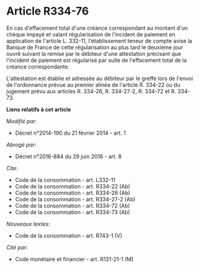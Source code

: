 # Article R334-76

En cas d'effacement total d'une créance correspondant au montant d'un chèque impayé et valant régularisation de l'incident de
paiement en application de l'article L. 332-11, l'établissement teneur de compte avise la Banque de France de cette
régularisation au plus tard le deuxième jour ouvré suivant la remise par le débiteur d'une attestation précisant que
l'incident de paiement est régularisé par suite de l'effacement total de la créance correspondante. 

L'attestation est établie et adressée au débiteur par le greffe lors de l'envoi de l'ordonnance prévue au premier alinéa de
l'article R. 334-22 ou du jugement prévu aux articles R. 334-26, R. 334-27-2, 
R. 334-72 et R. 334-73.

**Liens relatifs à cet article**

_Modifié par_:

  - Décret n°2014-190 du 21 février 2014 - art. 1

_Abrogé par_:

  - Décret n°2016-884 du 29 juin 2016 - art. 8

_Cite_:

  - Code de la consommation - art. L332-11
  - Code de la consommation - art. R334-22 (Ab)
  - Code de la consommation - art. R334-26 (Ab)
  - Code de la consommation - art. R334-27-2 (Ab)
  - Code de la consommation - art. R334-72 (Ab)
  - Code de la consommation - art. R334-73 (Ab)

_Nouveaux textes_:

  - Code de la consommation - art. R743-1 (V)

_Cité par_:

  - Code monétaire et financier - art. R131-21-1 (M)
